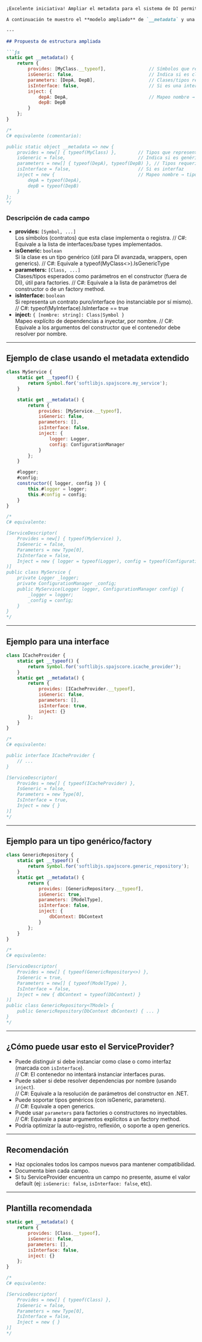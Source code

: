 ```markdown name=projects/prev-response-with-csharp-comments.md
¡Excelente iniciativa! Ampliar el metadata para el sistema de DI permitirá mayor flexibilidad y soporte para escenarios avanzados, incluyendo resolución genérica, interfaces, factory/constructor parameters, etc.

A continuación te muestro el **modelo ampliado** de `__metadata` y una guía de cómo implementarlo en las clases según tus reglas actuales, incluyendo comentarios de equivalencia C#.

---

## Propuesta de estructura ampliada

```js
static get __metadata() {
    return {
        provides: [MyClass.__typeof],                // Símbolos que representa/provee
        isGeneric: false,                            // Indica si es clase genérica (para soporte generics)
        parameters: [DepA, DepB],                    // Clases/tipos requeridos como parámetros (para constructor/factories)
        isInterface: false,                          // Si es una interfaz/contrato puro
        inject: {
            depA: DepA,                              // Mapeo nombre → clase/símbolo para DI por nombre
            depB: DepB
        }
    };
}

/*
C# equivalente (comentario):

public static object __metadata => new {
    provides = new[] { typeof(MyClass) },        // Tipos que representa/provee
    isGeneric = false,                           // Indica si es genérica
    parameters = new[] { typeof(DepA), typeof(DepB) }, // Tipos requeridos como parámetros
    isInterface = false,                         // Si es interfaz
    inject = new {                               // Mapeo nombre → tipo/clase para DI por nombre
        depA = typeof(DepA),
        depB = typeof(DepB)
    }
};
*/
```

### Descripción de cada campo

- **provides:** `[Symbol, ...]`  
  Los símbolos (contratos) que esta clase implementa o registra.
  // C#: Equivale a la lista de interfaces/base types implementados.
- **isGeneric:** `boolean`  
  Si la clase es un tipo genérico (útil para DI avanzada, wrappers, open generics).
  // C#: Equivale a typeof(MyClass<>).IsGenericType
- **parameters:** `[Class, ...]`  
  Clases/tipos esperados como parámetros en el constructor (fuera de DI), útil para factories.
  // C#: Equivale a la lista de parámetros del constructor o de un factory method.
- **isInterface:** `boolean`  
  Si representa un contrato puro/interface (no instanciable por sí mismo).
  // C#: typeof(MyInterface).IsInterface == true
- **inject:** `{ [nombre: string]: Class|Symbol }`  
  Mapeo explícito de dependencias a inyectar, por nombre.
  // C#: Equivale a los argumentos del constructor que el contenedor debe resolver por nombre.

---

## Ejemplo de clase usando el metadata extendido

```javascript
class MyService {
    static get __typeof() {
        return Symbol.for('softlibjs.spajscore.my_service');
    }

    static get __metadata() {
        return {
            provides: [MyService.__typeof],
            isGeneric: false,
            parameters: [],
            isInterface: false,
            inject: {
                logger: Logger,
                config: ConfigurationManager
            }
        };
    }

    #logger;
    #config;
    constructor({ logger, config }) {
        this.#logger = logger;
        this.#config = config;
    }
}

/*
C# equivalente:

[ServiceDescriptor(
    Provides = new[] { typeof(MyService) },
    IsGeneric = false,
    Parameters = new Type[0],
    IsInterface = false,
    Inject = new { logger = typeof(Logger), config = typeof(ConfigurationManager) }
)]
public class MyService {
    private Logger _logger;
    private ConfigurationManager _config;
    public MyService(Logger logger, ConfigurationManager config) {
        _logger = logger;
        _config = config;
    }
}
*/
```

---

## Ejemplo para una interface

```javascript
class ICacheProvider {
    static get __typeof() {
        return Symbol.for('softlibjs.spajscore.icache_provider');
    }
    static get __metadata() {
        return {
            provides: [ICacheProvider.__typeof],
            isGeneric: false,
            parameters: [],
            isInterface: true,
            inject: {}
        };
    }
}

/*
C# equivalente:

public interface ICacheProvider {
    // ...
}

[ServiceDescriptor(
    Provides = new[] { typeof(ICacheProvider) },
    IsGeneric = false,
    Parameters = new Type[0],
    IsInterface = true,
    Inject = new { }
)]
*/
```

---

## Ejemplo para un tipo genérico/factory

```javascript
class GenericRepository {
    static get __typeof() {
        return Symbol.for('softlibjs.spajscore.generic_repository');
    }
    static get __metadata() {
        return {
            provides: [GenericRepository.__typeof],
            isGeneric: true,
            parameters: [ModelType],
            isInterface: false,
            inject: {
                dbContext: DbContext
            }
        };
    }
}

/*
C# equivalente:

[ServiceDescriptor(
    Provides = new[] { typeof(GenericRepository<>) },
    IsGeneric = true,
    Parameters = new[] { typeof(ModelType) },
    IsInterface = false,
    Inject = new { dbContext = typeof(DbContext) }
)]
public class GenericRepository<TModel> {
    public GenericRepository(DbContext dbContext) { ... }
}
*/
```

---

## ¿Cómo puede usar esto el ServiceProvider?

- Puede distinguir si debe instanciar como clase o como interfaz (marcada con `isInterface`).  
  // C#: El contenedor no intentará instanciar interfaces puras.
- Puede saber si debe resolver dependencias por nombre (usando `inject`).  
  // C#: Equivale a la resolución de parámetros del constructor en .NET.
- Puede soportar tipos genéricos (con isGeneric, parameters).  
  // C#: Equivale a open generics.
- Puede usar `parameters` para factories o constructores no inyectables.  
  // C#: Equivale a pasar argumentos explícitos a un factory method.
- Podría optimizar la auto-registro, reflexión, o soporte a open generics.

---

## Recomendación

- Haz opcionales todos los campos nuevos para mantener compatibilidad.
- Documenta bien cada campo.
- Si tu ServiceProvider encuentra un campo no presente, asume el valor default (ej: `isGeneric: false`, `isInterface: false`, etc).

---

## Plantilla recomendada

```js
static get __metadata() {
    return {
        provides: [Class.__typeof],
        isGeneric: false,
        parameters: [],
        isInterface: false,
        inject: {}
    };
}

/*
C# equivalente:

[ServiceDescriptor(
    Provides = new[] { typeof(Class) },
    IsGeneric = false,
    Parameters = new Type[0],
    IsInterface = false,
    Inject = new { }
)]
*/
```
```

